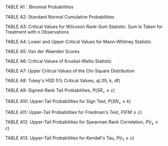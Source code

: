 TABLE A1：Binomial Probabilities

TABLE A2: Standard Normal Cumulative Probabilities

TABLE A3: Critical Values for Wilcoxon Rank-Sum Statistic: Sum Is Taken for Treatment with n Observations

TABLE A4: Lower and Upper Critical Values for Mann-Whitney Statistic

TABLE A5: Van der Waerden Scores

TABLE A6: Critical Values of Kruskal-Wallis Statistic

TABLE A7: Upper Critical Values of the Chi-Square Distribution

TABLE A8: Tukey's HSD 5% Critical Values, q(.05, k, df)

TABLE A9: Signed-Rank Tail Probabilities, $P(SR_{+} \leq c)$

TABLE A10: Upper-Tail Probabilities for Sign Test, $P(SN_{+} \leq k)$

TABLE A11: Upper-Tail Probabilities for Friedman's Test, $P(FM \leq c)$

TABLE A12: Upper-Tail Probabilities for Spearman Rank Correlation, $P(r_{s} \leq c)$

TABLE A13: Upper-Tail Probabilities for Kendall's Tau, $P(r_{\tau} \leq c)$ 
